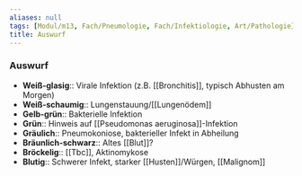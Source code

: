 ```yaml
---
aliases: null
tags: [Modul/m13, Fach/Pneumologie, Fach/Infektiologie, Art/Pathologie]
title: Auswurf
---
```

### Auswurf
- **Weiß-glasig**:: Virale Infektion (z.B. [[Bronchitis]], typisch Abhusten am Morgen)
- **Weiß-schaumig**:: Lungenstauung/[[Lungenödem]]
- **Gelb-grün**:: Bakterielle Infektion
- **Grün**:: Hinweis auf [[Pseudomonas aeruginosa]]-Infektion
- **Gräulich**:: Pneumokoniose, bakterieller Infekt in Abheilung
- **Bräunlich-schwarz**:: Altes [[Blut]]?
- **Bröckelig**:: [[Tbc]], Aktinomykose
- **Blutig**:: Schwerer Infekt, starker [[Husten]]/Würgen, [[Malignom]]